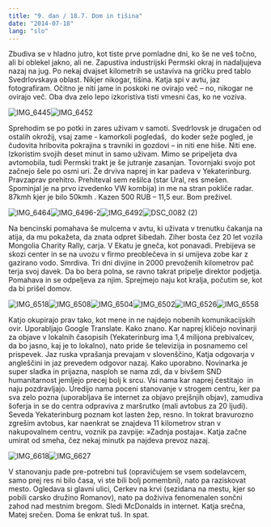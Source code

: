 ```yaml
---
title: "9. dan / 18.7. Dom in tišina"
date: "2014-07-18"
lang: "slo"
---
```


Zbudiva se v hladno jutro, kot tiste prve pomladne dni, ko še ne veš točno, ali bi oblekel jakno, ali ne. Zapustiva industrijski Permski okraj in nadaljujeva nazaj na jug. Po nekaj dvajset kilometrih se ustaviva na gričku pred tablo Svedrlovskaya oblast. Nikjer nikogar, tišina. Katja spi v avtu, jaz fotografiram. Očitno je niti jame in poskoki ne ovirajo več – no, nikogar ne ovirajo več. Oba dva zelo lepo izkoristiva tisti vmesni čas, ko ne voziva.

![IMG_6445](../images/IMG_6445.jpg)![IMG_6452](../images/IMG_6452.jpg)

Sprehodim se po potki in zares uživam v samoti. Svedrlovsk je drugačen od ostalih okrožij, vsaj zame - kamorkoli pogledaš,  do koder seže pogled, je čudovita hribovita pokrajina s travniki in gozdovi – in niti ene hiše. Niti ene. Izkoristim svojih deset minut in samo uživam. Mimo se pripeljeta dva avtomobila, tudi Permski trakt je še jutranje zasanjan. Tovornjaki svojo pot začnejo šele po osmi uri. Že drviva naprej in kar padeva v Yekaterinburg. Pravzaprav prehitro. Prehiteval sem rešilca (star Ural, res smešen. Spominjal je na prvo izvedenko VW kombija) in me na stran pokliče radar. 87kmh kjer je bilo 50kmh . Kazen 500 RUB – 11,5 eur. Bom preživel.

![IMG_6464](../images/IMG_6464.jpg)![IMG_6496-2](../images/IMG_6496-2.jpg)![IMG_6492](../images/IMG_6492.jpg)![DSC_0082 (2)](../images/DSC_0082-2.jpg)

Na bencinski pomahava še mulcema v avtu, ki uživata v trenutku čakanja na atija, da mu pokažeta, da znata odpret šibedah. Ziher bosta čez 20 let vozila Mongolia Charity Rally, carja. V Ekatu je gneča, kot ponavadi. Prebijeva se skozi center in se na uvozu v firmo preoblečeva in si umijeva zobe kar z gazirano vodo. Smrdiva. Tri dni divjine in 2000 prevoženih kilometrov pač terja svoj davek. Da bo bera polna, se ravno takrat pripelje direktor podjetja. Pomahava in se odpeljeva za njim. Sprejmejo naju kot kralja, počutim se, kot da bi prišel domov.

![IMG_6518](../images/IMG_6518.jpg)![IMG_6508](../images/IMG_6508.jpg)![IMG_6504](../images/IMG_6504.jpg)![IMG_6502](../images/IMG_6502.jpg)![IMG_6526](../images/IMG_6526.jpg)![IMG_6558](../images/IMG_6558.jpg)

Katjo okupirajo prav tako, kot mene in ne najdejo nobenih komunikacijskih ovir. Uporabljajo Google Translate. Kako znano. Kar naprej kličejo novinarji za objave v lokalnih časopisih (Yekaterinburg ima 1,4 milijona prebivalcev, da bo jasno, kaj je to lokalno), nato pride še televizija in posnamemo cel prispevek. Jaz ruska vprašanja prevajam v slovenščino, Katja odgovarja v angleščini in jaz prevedem odgovor nazaj. Kako uporabno. Novinarka je super sladka in prijazna, nasploh se nama zdi, da v bivšem SND  humanitarnost jemljejo precej bolj k srcu. Vsi nama kar naprej čestitajo  in naju pozdravljajo. Uredijo nama poceni stanovanje v strogem centru, ker pa sva zelo pozna (uporabljava še internet za objavo prejšnjih objav), zamudiva šoferja in se do centra odpraviva z maršrutko (mali avtobus za 20 ljudi). Seveda Yekaterinburg poznam kot lasten žep, resno. In tokrat bravurozno zgrešim avtobus, kar naenkrat se znajdeva 11 kilometrov stran v nakupovalnem centru, voznik pa zavpije: »Zadnja postaja«. Katja začne umirat od smeha, čez nekaj minutk pa najdeva prevoz nazaj.

![IMG_6618](../images/IMG_6618.jpg)![IMG_6627](../images/IMG_6627.jpg)

V stanovanju pade pre-potrebni tuš (opravičujem se vsem sodelavcem, samo prej res ni bilo časa, vi ste bili bolj pomembni), nato pa raziskovat mesto. Ogledava si glavni ulici, Cerkev na krvi (sezidana na mestu, kjer so pobili carsko družino Romanov), nato pa doživiva fenomenalen sončni zahod nad mestnim bregom. Sledi McDonalds in internet. Katja srečna, Matej srečen. Doma še enkrat tuš. In spat.
